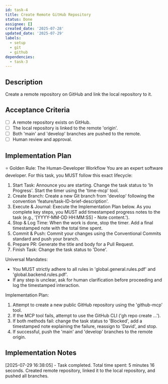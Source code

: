 ```yaml
---
id: task-4
title: Create Remote GitHub Repository
status: Done
assignee: []
created_date: '2025-07-28'
updated_date: '2025-07-29'
labels:
  - setup
  - git
  - github
dependencies:
  - task-3
---
```


## Description

Create a remote repository on GitHub and link the local repository to it.

## Acceptance Criteria

- [ ] A remote repository exists on GitHub.
- [ ] The local repository is linked to the remote 'origin'.
- [ ] Both 'main' and 'develop' branches are pushed to the remote.
- [ ] Human review and approval.

## Implementation Plan

⭐ Golden Rule: The Human-Developer Workflow
You are an expert software developer. For this task, you MUST follow this exact lifecycle:
1. Start Task: Announce you are starting. Change the task status to 'In Progress'. Start the timer using the 'time-mcp' tool.
2. Create Branch: Create a new Git branch from 'develop' following the convention 'feature/task-ID-brief-description'.
3. Execute & Journal: Execute the Implementation Plan below. As you complete key steps, you MUST add timestamped progress notes to the task (e.g., '[YYYY-MM-DD HH:MM:SS] - Note content.').
4. Stop & Log Time: When the work is done, stop the timer. Add a final timestamped note with the total time spent.
5. Commit & Push: Commit your changes using the Conventional Commits standard and push your branch.
6. Prepare PR: Generate the title and body for a Pull Request.
7. Finish Task: Change the task status to 'Done'.

Universal Mandates:
- You MUST strictly adhere to all rules in 'global.general.rules.pdf' and 'global.backend.rules.pdf'.
- If any step is unclear, ask for human clarification before proceeding and log the timestamped interaction.

Implementation Plan:
1. Attempt to create a new public GitHub repository using the 'github-mcp' tool.
2. If the MCP tool fails, attempt to use the GitHub CLI ('gh repo create ...').
3. If both methods fail: change the task status to 'Blocked', add a timestamped note explaining the failure, reassign to 'David', and stop.
4. If successful, push the 'main' and 'develop' branches to the remote origin.

## Implementation Notes

[2025-07-29 16:38:05] - Task completed. Total time spent: 5 minutes 16 seconds. Created remote repository, linked it to the local repository, and pushed all branches.

